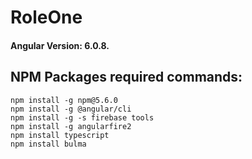 # RoleOne

#### Angular Version: 6.0.8.

## NPM Packages required commands:

```shell
npm install -g npm@5.6.0
npm install -g @angular/cli
npm install -g -s firebase tools
npm install -g angularfire2
npm install typescript
npm install bulma
```


